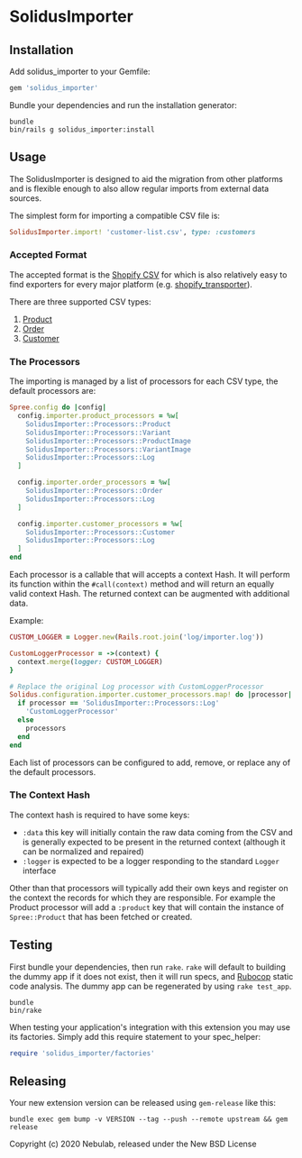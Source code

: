 SolidusImporter
===============

Installation
------------

Add solidus_importer to your Gemfile:

```ruby
gem 'solidus_importer'
```

Bundle your dependencies and run the installation generator:

```shell
bundle
bin/rails g solidus_importer:install
```

Usage
-----

The SolidusImporter is designed to aid the migration from other platforms and is flexible enough to also allow regular imports from external data sources.

The simplest form for importing a compatible CSV file is:

```rb
SolidusImporter.import! 'customer-list.csv', type: :customers
```

### Accepted Format

The accepted format is the [Shopify CSV](https://help.shopify.com/en/manual/products/import-export/using-csv) for which is also relatively easy to find exporters for every major platform (e.g. [shopify_transporter](https://github.com/Shopify/shopify_transporter)).

There are three supported CSV types:

1. [Product](https://help.shopify.com/en/manual/migrating-to-shopify/transporter-app/csv-products)
2. [Order](https://help.shopify.com/en/manual/migrating-to-shopify/transporter-app/csv-orders)
3. [Customer](https://help.shopify.com/en/manual/migrating-to-shopify/transporter-app/csv-customers)

### The Processors

The importing is managed by a list of processors for each CSV type, the default processors are:

```rb
Spree.config do |config|
  config.importer.product_processors = %w[
    SolidusImporter::Processors::Product
    SolidusImporter::Processors::Variant
    SolidusImporter::Processors::ProductImage
    SolidusImporter::Processors::VariantImage
    SolidusImporter::Processors::Log
  ]

  config.importer.order_processors = %w[
    SolidusImporter::Processors::Order
    SolidusImporter::Processors::Log
  ]

  config.importer.customer_processors = %w[
    SolidusImporter::Processors::Customer
    SolidusImporter::Processors::Log
  ]
end
```

Each processor is a callable that will accepts a context Hash. It will perform its function within the `#call(context)` method and will return an equally valid context Hash. The returned context can be augmented with additional data.

Example:

```rb
CUSTOM_LOGGER = Logger.new(Rails.root.join('log/importer.log'))

CustomLoggerProcessor = ->(context) {
  context.merge(logger: CUSTOM_LOGGER)
}

# Replace the original Log processor with CustomLoggerProcessor
Solidus.configuration.importer.customer_processors.map! do |processor|
  if processor == 'SolidusImporter::Processors::Log'
    'CustomLoggerProcessor'
  else
    processors
  end
end
```

Each list of processors can be configured to add, remove, or replace any of the default processors.

### The Context Hash

The context hash is required to have some keys:

- `:data` this key will initially contain the raw data coming from the CSV and is generally expected to be present in the returned context (although it can be normalized and repaired)
- `:logger` is expected to be a logger responding to the standard `Logger` interface

Other than that processors will typically add their own keys and register on the context the records for which they are responsible. For example the Product processor will add a `:product` key that will contain the instance of `Spree::Product` that has been fetched or created.

Testing
-------

First bundle your dependencies, then run `rake`. `rake` will default to building the dummy app if it does not exist, then it will run specs, and [Rubocop](https://github.com/bbatsov/rubocop) static code analysis. The dummy app can be regenerated by using `rake test_app`.

```shell
bundle
bin/rake
```

When testing your application's integration with this extension you may use its factories.
Simply add this require statement to your spec_helper:

```ruby
require 'solidus_importer/factories'
```

Releasing
---------

Your new extension version can be released using `gem-release` like this:

```shell
bundle exec gem bump -v VERSION --tag --push --remote upstream && gem release
```

Copyright (c) 2020 Nebulab, released under the New BSD License
